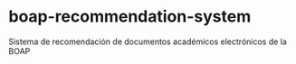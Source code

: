 # boap-recommendation-system
Sistema de recomendación de documentos académicos electrónicos de la BOAP
